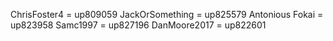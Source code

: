 ChrisFoster4 = up809059
JackOrSomething = up825579
Antonious Fokai = up823958
Samc1997 = up827196
DanMoore2017 = up822601
